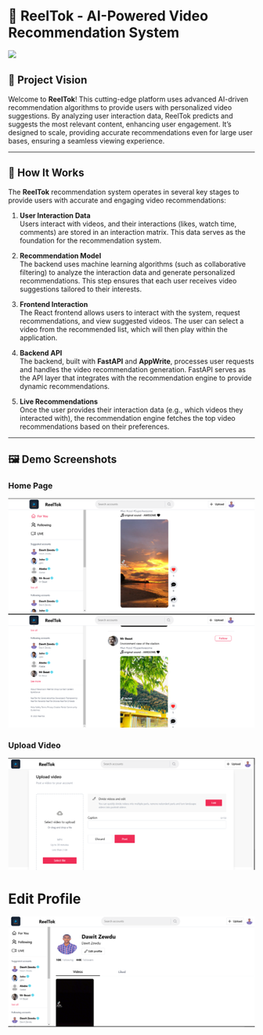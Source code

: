 # 🎥 ReelTok - AI-Powered Video Recommendation System

<img src="https://img.shields.io/badge/-Solo%20Project-f2336f?&style=for-the-badge&logoColor=white" />

## 🌟 Project Vision 

Welcome to **ReelTok**! This cutting-edge platform uses advanced AI-driven recommendation algorithms to provide users with personalized video suggestions. By analyzing user interaction data, ReelTok predicts and suggests the most relevant content, enhancing user engagement. It’s designed to scale, providing accurate recommendations even for large user bases, ensuring a seamless viewing experience.

---

## 🚀 How It Works

The **ReelTok** recommendation system operates in several key stages to provide users with accurate and engaging video recommendations:

1. **User Interaction Data**  
   Users interact with videos, and their interactions (likes, watch time, comments) are stored in an interaction matrix. This data serves as the foundation for the recommendation system.

2. **Recommendation Model**  
   The backend uses machine learning algorithms (such as collaborative filtering) to analyze the interaction data and generate personalized recommendations. This step ensures that each user receives video suggestions tailored to their interests.

3. **Frontend Interaction**  
   The React frontend allows users to interact with the system, request recommendations, and view suggested videos. The user can select a video from the recommended list, which will then play within the application.

4. **Backend API**  
   The backend, built with **FastAPI** and **AppWrite**, processes user requests and handles the video recommendation generation. FastAPI serves as the API layer that integrates with the recommendation engine to provide dynamic recommendations.

5. **Live Recommendations**  
   Once the user provides their interaction data (e.g., which videos they interacted with), the recommendation engine fetches the top video recommendations based on their preferences.

---

## 🖼 Demo Screenshots

### Home Page

![Home Page](https://github.com/dawit2123/ReelTok/blob/main/Demo/home_page.png)
![Home Page2](https://github.com/dawit2123/ReelTok/blob/main/Demo/home_page2.png)

### Upload Video

![Upload Video](https://github.com/dawit2123/ReelTok/blob/main/Demo/upload_video.png)

# Edit Profile

![Edit profile](https://github.com/dawit2123/ReelTok/blob/main/Demo/edit_profile.png)
